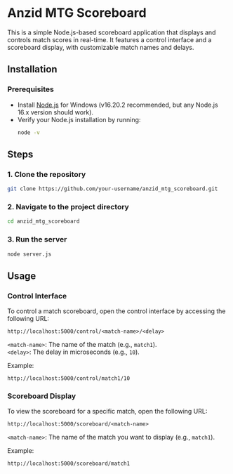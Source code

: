 # Anzid MTG Scoreboard

This is a simple Node.js-based scoreboard application that displays and controls match scores in real-time. It features a control interface and a scoreboard display, with customizable match names and delays.

## Installation

### Prerequisites
- Install [Node.js](https://nodejs.org/en/download/) for Windows (v16.20.2 recommended, but any Node.js 16.x version should work).
- Verify your Node.js installation by running:
  ```bash
  node -v
  ```

## Steps

### 1. Clone the repository
```bash
git clone https://github.com/your-username/anzid_mtg_scoreboard.git
```

### 2. Navigate to the project directory
```bash
cd anzid_mtg_scoreboard
```

### 3. Run the server
```bash
node server.js
```

## Usage

### Control Interface

To control a match scoreboard, open the control interface by accessing the following URL:

```
http://localhost:5000/control/<match-name>/<delay>
```

`<match-name>`: The name of the match (e.g., `match1`).  
`<delay>`: The delay in microseconds (e.g., `10`).

Example:

```
http://localhost:5000/control/match1/10
```

### Scoreboard Display

To view the scoreboard for a specific match, open the following URL:

```
http://localhost:5000/scoreboard/<match-name>
```

`<match-name>`: The name of the match you want to display (e.g., `match1`).

Example:

```
http://localhost:5000/scoreboard/match1
```
